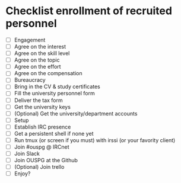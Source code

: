 # Checklist enrollment of recruited personnel

 * [ ] Engagement
  * [ ] Agree on the interest
  * [ ] Agree on the skill level
  * [ ] Agree on the topic
  * [ ] Agree on the effort
  * [ ] Agree on the compensation
 * [ ] Bureaucracy
  * [ ] Bring in the CV & study certificates
  * [ ] Fill the university personnel form
  * [ ] Deliver the tax form
  * [ ] Get the university keys
  * [ ] (Optional) Get the university/department accounts
 * [ ] Setup
  * [ ] Establish IRC presence
   * [ ] Get a persistent shell if none yet
   * [ ] Run tmux (or screen if you must) with irssi (or your favority client)
   * [ ] Join #ouspg @ IRCnet
  * [ ] Join Slack
  * [ ] Join OUSPG at the Github
  * [ ] (Optional) Join trello
 * [ ] Enjoy?
